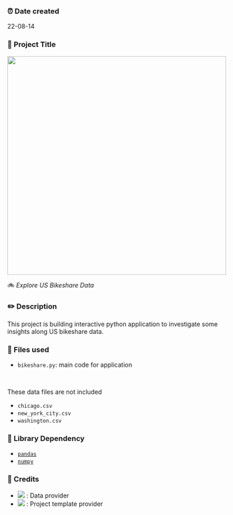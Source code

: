 ### ⏰ Date created
22-08-14

### 📖 Project Title

<img src='https://video.udacity-data.com/topher/2018/March/5aa7718d_divvy/divvy.jpg' width = '500'>

🚲 _Explore US Bikeshare Data_

### ✏️ Description
This project is building interactive python application to investigate some insights along US bikeshare data.


### 📁 Files used

- `bikeshare.py`: main code for application
<br/>

These data files are not included
- `chicago.csv`
- `new_york_city.csv`
- `washington.csv`

### 🔧 Library Dependency
- [`pandas`](https://pandas.pydata.org/)
- [`numpy`](https://numpy.org/)

### 🙇 Credits
- [<img src='https://img.shields.io/badge/-motivate-00c597'>](https://www.motivateco.com/) : Data provider
- [<img src='https://img.shields.io/badge/-udacity-%232015ff'>](https://www.udacity.com/) : Project template provider
